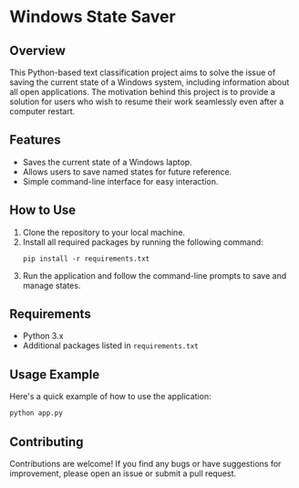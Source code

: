 # Windows State Saver

## Overview
This Python-based text classification project aims to solve the issue of saving the current state of a Windows system, including information about all open applications. The motivation behind this project is to provide a solution for users who wish to resume their work seamlessly even after a computer restart.

## Features
- Saves the current state of a Windows laptop.
- Allows users to save named states for future reference.
- Simple command-line interface for easy interaction.

## How to Use
1. Clone the repository to your local machine.
2. Install all required packages by running the following command:
   ```
   pip install -r requirements.txt
   ```
4. Run the application and follow the command-line prompts to save and manage states.

## Requirements
- Python 3.x
- Additional packages listed in `requirements.txt`

## Usage Example
Here's a quick example of how to use the application:

```bash
python app.py
```

## Contributing
Contributions are welcome! If you find any bugs or have suggestions for improvement, please open an issue or submit a pull request.